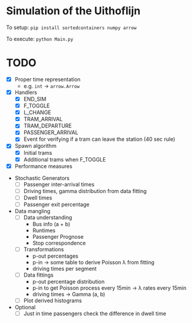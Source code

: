 # Simulation of the Uithoflijn

To setup: `pip install sortedcontainers numpy arrow`

To execute: `python Main.py`

# TODO
- [x] Proper time representation
  * e.g. `int` -> `arrow.Arrow`
- [x] Handlers
  * [x] END_SIM
  * [x] F_TOGGLE
  * [x] L_CHANGE
  * [x] TRAM_ARRIVAL
  * [x] TRAM_DEPARTURE
  * [x] PASSENGER_ARRIVAL
  * [x] Event for verifying if a tram can leave the station (40 sec rule)
- [x] Spawn algorithm
  * [x] Initial trams
  * [x] Additional trams when F_TOGGLE
- [x] Performance measures
- Stochastic Generators
  * [ ] Passenger inter-arrival times
  * [ ] Driving times, gamma distribution from data fitting
  * [ ] Dwell times
  * [ ] Passenger exit percentage
- Data mangling
  * [ ] Data understanding
    - Bus info (a + b)
    - Runtimes
    - Passenger Prognose
    - Stop correspondence
  * [ ] Transformations
    - p-out percentages
    - p-in -> some table to derive Poisson λ from fitting
    - driving times per segment
  * [ ] Data fittings
    - p-out percentage distribution
    - p-in to get Poisson process every 15min -> λ rates every 15min
    - driving times -> Gamma (a, b)
  * [ ] Plot derived histograms
- Optional
  * [ ] Just in time passengers check the difference in dwell time
